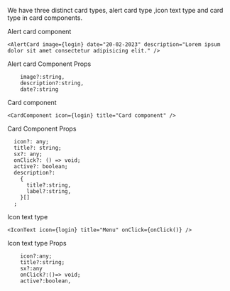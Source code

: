 We have three distinct card types, alert card type ,icon text type and card type in card components.

Alert card component
```
<AlertCard image={login} date="20-02-2023" description="Lorem ipsum dolor sit amet consectetur adipisicing elit." />
``` 
Alert card Component Props
```
    image?:string,
    description?:string,
    date?:string
```
Card component
```
<CardComponent icon={login} title="Card component" />
```
Card Component Props
```
  icon?: any;
  title?: string;
  sx?: any;
  onClick?: () => void;
  active?: boolean;
  description?: 
    {
      title?:string,
      label?:string,
    }[]
  ;

```
Icon text type
```
<IconText icon={login} title="Menu" onClick={onClick()} />
```
Icon text type Props 
```
    icon?:any;
    title?:string;
    sx?:any
    onClick?:()=> void;
    active?:boolean,
```
